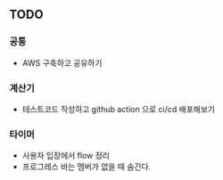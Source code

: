 ## TODO
### 공통
- AWS 구축하고 공유하기

### 계산기
- 테스트코드 작성하고 github action 으로 ci/cd 배포해보기


### 타이머
- 사용자 입장에서 flow 정리
- 프로그레스 바는 멤버가 없을 때 숨긴다.